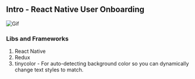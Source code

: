 ## Intro - React Native User Onboarding

![Gif](https://media.giphy.com/media/4a6HULeldoSt4fipSp/giphy.gif)

### Libs and Frameworks
1) React Native
2) Redux
3) tinycolor - For auto-detecting background color so you can dynamically change text styles to match.
